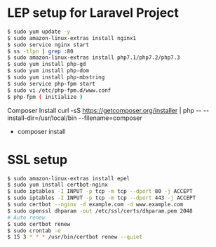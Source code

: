 # LEP setup for Laravel Project
```sh
$ sudo yum update -y
$ sudo amazon-linux-extras install nginx1
$ sudo service nginx start
$ ss -tlpn | grep :80
$ sudo amazon-linux-extras install php7.1/php7.2/php7.3
$ sudo yum install php-gd
$ sudo yum install php-dom
$ sudo yum install php-mbstring
$ sudo service php-fpm start
$ sudo vi /etc/php-fpm.d/www.conf
$ php-fpm ( initialize )
```

Composer Install 
curl -sS https://getcomposer.org/installer | php -- --install-dir=/usr/local/bin --filename=composer
- composer install

# SSL setup
```sh
$ sudo amazon-linux-extras install epel
$ sudo yum install certbot-nginx
$ sudo iptables -I INPUT -p tcp -m tcp --dport 80 -j ACCEPT
$ sudo iptables -I INPUT -p tcp -m tcp --dport 443 -j ACCEPT
$ sudo certbot --nginx -d example.com -d www.example.com
$ sudo openssl dhparam -out /etc/ssl/certs/dhparam.pem 2048
# Auto renew
$ sudo certbot renew
$ sudo crontab -e
$ 15 3 * * * /usr/bin/certbot renew --quiet
```